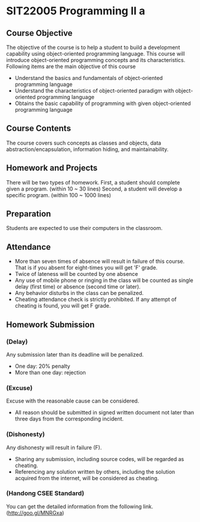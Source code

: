 # SIT22005 Programming II a

## Course Objective
The objective of the course is to help a student to build a development capability using object-oriented programming language. This course will introduce object-oriented programming concepts and its characteristics. Following items are the main objective of this course

* Understand the basics and fundamentals of object-oriented programming language
* Understand the characteristics of object-oriented paradigm with object-oriented programming language
* Obtains the basic capability of programming with given object-oriented programming language

## Course Contents
The course covers such concepts as classes and objects, data abstraction/encapsulation, information hiding, and maintainability.

## Homework and Projects
There will be two types of homework. 
First, a student should complete given a program. (within 10 ~ 30 lines)
Second, a student will develop a specific program. (within 100 ~ 1000 lines)

## Preparation
Students are expected to use their computers in the classroom.

## Attendance
- More than seven times of absence will result in failure of this course. That is if you absent for eight-times you will get 'F' grade.
- Twice of lateness will be counted by one absence
- Any use of mobile phone or ringing in the class will be counted as single delay (first time) or absence
 (second time or later).
- Any behavior disturbs in the class can be penalized.
- Cheating attendance check is strictly prohibited. If any attempt of cheating is found, you will get F grade.

## Homework Submission
### (Delay) 
Any submission later than its deadline will be penalized.
- One day: 20% penalty
- More than one day: rejection

### (Excuse) 
Excuse with the reasonable cause can be considered.
- All reason should be submitted in signed written document not later than three days from the corresponding incident. 

### (Dishonesty) 
Any dishonesty will result in failure (F).
- Sharing any submission, including source codes, will be regarded as cheating.
- Referencing any solution written by others, including the solution acquired from the internet, will be considered as cheating.

### (Handong CSEE Standard)
You can get the detailed information from the following link. 
(http://goo.gl/MNRGxa)